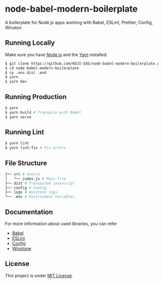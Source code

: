 # node-babel-modern-boilerplate

A boilerplate for Node.js apps working with Babel, ESLint, Prettier, Config, Winston

## Running Locally

Make sure you have [Node.js](http://nodejs.org/) and the [Yarn](https://yarnpkg.com/) installed.

```sh
$ git clone https://github.com/KOJI-SAS/node-babel-modern-boilerplate.git # or clone your own fork
$ cd node-babel-modern-boilerplate
$ cp .env.dist .end
$ yarn
$ yarn dev
```

## Running Production

```sh
$ yarn
$ yarn build # Transpile with Babel
$ yarn serve
```

## Running Lint

```sh
$ yarn lint
$ yarn lint:fix # Fix errors
```

## File Structure

```bash
├── src # Source
│   └── index.js # Main file
├── dist # Transpiled javascript
├── config # Config
├── logs # Winstone logs
└── .env # Environment Variables
```

## Documentation

For more information about used libraries, you can refer

- [Babel](https://babeljs.io/docs/en/)
- [ESLint](https://eslint.org/)
- [Config](https://github.com/lorenwest/node-config)
- [Winstone](https://github.com/winstonjs/winston)

## License

This project is under [MIT License](./LICENSE).
